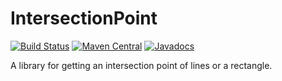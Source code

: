 # IntersectionPoint
[![Build Status](https://travis-ci.com/zawataki/IntersectionPoint.svg?branch=master)](https://travis-ci.com/zawataki/IntersectionPoint)
[![Maven Central](https://img.shields.io/maven-central/v/com.github.zawataki/intersection-point.svg?label=Maven%20Central)](https://search.maven.org/search?q=g:%22com.github.zawataki%22%20AND%20a:%22intersection-point%22)
[![Javadocs](https://javadoc.io/badge/com.github.zawataki/intersection-point.svg)](https://javadoc.io/doc/com.github.zawataki/intersection-point)

A library for getting an intersection point of lines or a rectangle.
